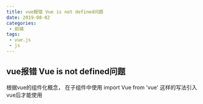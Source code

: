 ```yaml
--- 
title: vue报错 Vue is not defined问题
date: 2019-08-02
categories: 
 - 前端
tags: 
 - vue.js
 - js
---
```


## vue报错 Vue is not defined问题

根据vue的组件化概念，
在子组件中使用 import Vue from 'vue' 
这样的写法引入vue后才能使用